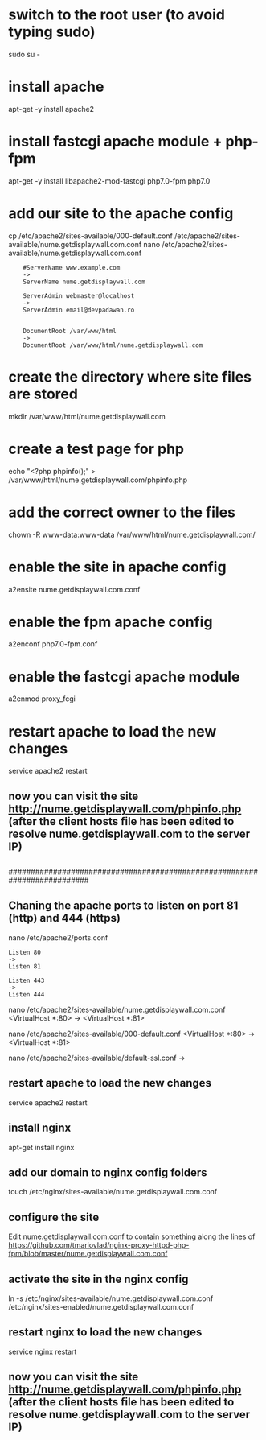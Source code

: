 



# switch to the root user (to avoid typing sudo)
sudo su -

# install apache
apt-get -y install apache2

# install fastcgi apache module + php-fpm 
apt-get -y install libapache2-mod-fastcgi php7.0-fpm php7.0


# add our site to the apache config
cp /etc/apache2/sites-available/000-default.conf /etc/apache2/sites-available/nume.getdisplaywall.com.conf
nano /etc/apache2/sites-available/nume.getdisplaywall.com.conf

		#ServerName www.example.com
		->
		ServerName nume.getdisplaywall.com

		ServerAdmin webmaster@localhost
		->
		ServerAdmin email@devpadawan.ro


		DocumentRoot /var/www/html
		->
		DocumentRoot /var/www/html/nume.getdisplaywall.com

# create the directory where site files are stored
mkdir /var/www/html/nume.getdisplaywall.com

# create a test page for php
echo "<?php phpinfo();" > /var/www/html/nume.getdisplaywall.com/phpinfo.php

# add the correct owner to the files
chown -R www-data:www-data /var/www/html/nume.getdisplaywall.com/

# enable the site in apache config
a2ensite nume.getdisplaywall.com.conf

# enable the fpm apache config
a2enconf php7.0-fpm.conf

# enable the fastcgi apache module
a2enmod proxy_fcgi

# restart apache to load the new changes
service apache2 restart

##
## now you can visit the site http://nume.getdisplaywall.com/phpinfo.php (after the client hosts file has been edited to resolve nume.getdisplaywall.com to the server IP)
##

##########################################################################
## Chaning the apache ports to listen on port 81 (http) and 444 (https) ##

nano /etc/apache2/ports.conf

	Listen 80
	->
	Listen 81

	Listen 443
	->
	Listen 444

nano /etc/apache2/sites-available/nume.getdisplaywall.com.conf
	<VirtualHost *:80>
	->
	<VirtualHost *:81>
	
nano /etc/apache2/sites-available/000-default.conf
	<VirtualHost *:80>
	->
	<VirtualHost *:81>

nano /etc/apache2/sites-available/default-ssl.conf
	<VirtualHost _default_:443>
	->
	<VirtualHost _default_:444>

## restart apache to load the new changes
service apache2 restart


## install nginx
apt-get install nginx

## add our domain to nginx config folders
touch /etc/nginx/sites-available/nume.getdisplaywall.com.conf

## configure the site
Edit nume.getdisplaywall.com.conf to contain something along the lines of https://github.com/tmariovlad/nginx-proxy-httpd-php-fpm/blob/master/nume.getdisplaywall.com.conf

## activate the site in the nginx config
ln -s /etc/nginx/sites-available/nume.getdisplaywall.com.conf /etc/nginx/sites-enabled/nume.getdisplaywall.com.conf

## restart nginx to load the new changes
service nginx restart

##
## now you can visit the site http://nume.getdisplaywall.com/phpinfo.php (after the client hosts file has been edited to resolve nume.getdisplaywall.com to the server IP)
##
